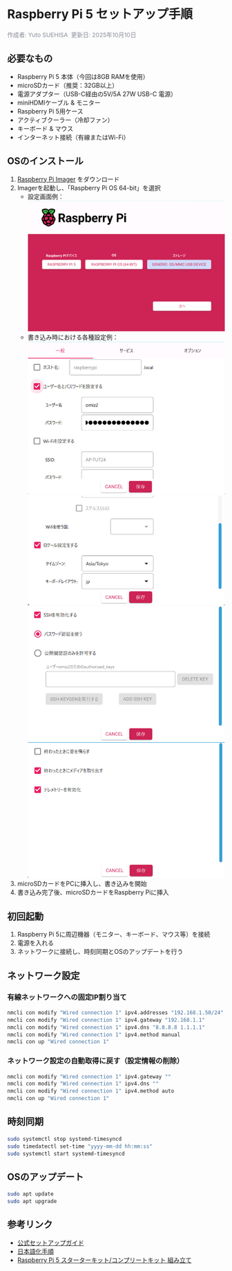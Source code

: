 
# Raspberry Pi 5 セットアップ手順


<p style="color:#6b7280; font-size:0.85rem; margin:0; opacity:0.8;">作成者: Yuto SUEHISA&nbsp;&nbsp;更新日: 2025年10月10日</p>


## 必要なもの
- Raspberry Pi 5 本体（今回は8GB RAMを使用）
- microSDカード（推奨：32GB以上）
- 電源アダプター（USB-C経由の5V/5A 27W USB-C 電源）
- miniHDMIケーブル & モニター
- Raspberry Pi 5用ケース
- アクティブクーラー（冷却ファン）
- キーボード & マウス
- インターネット接続（有線またはWi-Fi）



## OSのインストール
1. [Raspberry Pi Imager](https://www.raspberrypi.com/software/) をダウンロード
2. Imagerを起動し、「Raspberry Pi OS 64-bit」を選択  
	 - 設定画面例：
		 ![RaspberryPi設定](./images/image%20(1).png)
	 - 書き込み時における各種設定例：
		 ![書き込み時における各種設定1](./images/image%20(2).png)
		 ![書き込み時における各種設定2](./images/image%20(3).png)
		 ![書き込み時における各種設定3](./images/image%20(4).png)
		 ![書き込み時における各種設定4](./images/image%20(5).png)
3. microSDカードをPCに挿入し、書き込みを開始
4. 書き込み完了後、microSDカードをRaspberry Piに挿入



## 初回起動
1. Raspberry Pi 5に周辺機器（モニター、キーボード、マウス等）を接続
2. 電源を入れる
3. ネットワークに接続し、時刻同期とOSのアップデートを行う



## ネットワーク設定

### 有線ネットワークへの固定IP割り当て
```bash
nmcli con modify "Wired connection 1" ipv4.addresses "192.168.1.50/24"
nmcli con modify "Wired connection 1" ipv4.gateway "192.168.1.1"
nmcli con modify "Wired connection 1" ipv4.dns "8.8.8.8 1.1.1.1"
nmcli con modify "Wired connection 1" ipv4.method manual
nmcli con up "Wired connection 1"
```

### ネットワーク設定の自動取得に戻す（設定情報の削除）
```bash
nmcli con modify "Wired connection 1" ipv4.gateway ""
nmcli con modify "Wired connection 1" ipv4.dns ""
nmcli con modify "Wired connection 1" ipv4.method auto
nmcli con up "Wired connection 1"
```



## 時刻同期
```bash
sudo systemctl stop systemd-timesyncd
sudo timedatectl set-time "yyyy-mm-dd hh:mm:ss"
sudo systemctl start systemd-timesyncd
```



## OSのアップデート
```bash
sudo apt update
sudo apt upgrade
```  


## 参考リンク
- [公式セットアップガイド](https://www.raspberrypi.com/documentation/computers/getting-started.html)
- [日本語化手順](https://higmasan.com/iot/raspberrypi/raspberrypi5/make-raspberry-pi-5-into-japanese-environment/)
- [Raspberry Pi 5 スターターキット/コンプリートキット 組み立て](https://www.switch-science.com/pages/pi5assy?srsltid=AfmBOopoUlmHAQ2BjKSIik8BoL_TY1Tk25WjZD8TiRxkAN-faqHfmMSP)